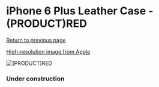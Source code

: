 # iPhone 6 Plus Leather Case - (PRODUCT)RED

[Return to previous page](/iphone_6)

[High-resolution image from Apple](https://store.storeimages.cdn-apple.com/8756/as-images.apple.com/is/MGQY2?wid=4500&hei=4500&fmt=png)

<div style="width: 384px"><img src="/everypreview/MGQY2.png" alt="(PRODUCT)RED"></div>

### Under construction
